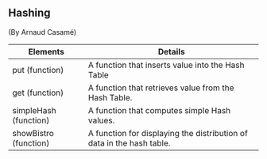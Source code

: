 ## Hashing

(By Arnaud Casamé)

| Elements | Details |
|----------------------|-------------------|
put (function) | A function that inserts value into the Hash Table
get (function)| A function that retrieves value from the Hash Table.
simpleHash (function) | A function that computes simple Hash values.
showBistro (function) | A function for displaying the distribution of data in the hash table.

